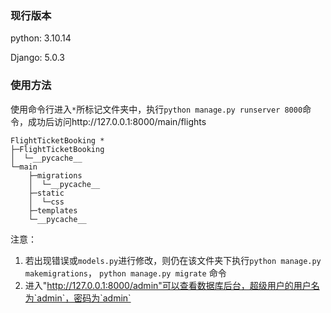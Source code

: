 ### 现行版本

python: 3.10.14

Django: 5.0.3

### 使用方法

使用命令行进入`*`所标记文件夹中，执行`python manage.py runserver 8000`命令，成功后访问http://127.0.0.1:8000/main/flights

```
FlightTicketBooking *
├─FlightTicketBooking
│  └─__pycache__
└─main
    ├─migrations
    │  └─__pycache__
    ├─static
    │  └─css
    ├─templates
    └─__pycache__
```

注意：

1. 若出现错误或`models.py`进行修改，则仍在该文件夹下执行`python manage.py makemigrations`， `python manage.py migrate` 命令
2. 进入"http://127.0.0.1:8000/admin"可以查看数据库后台，超级用户的用户名为`admin`，密码为`admin`
